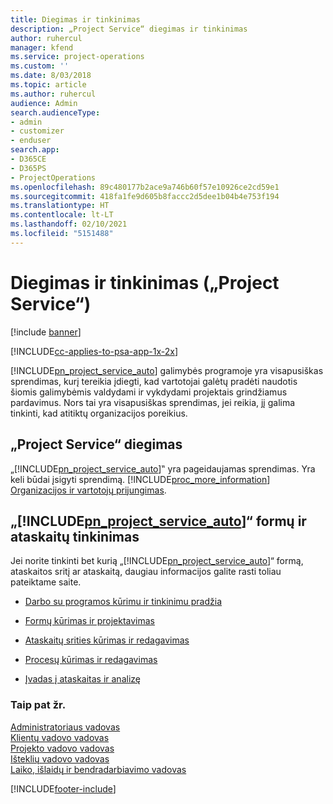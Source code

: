 ```yaml
---
title: Diegimas ir tinkinimas
description: „Project Service“ diegimas ir tinkinimas
author: ruhercul
manager: kfend
ms.service: project-operations
ms.custom: ''
ms.date: 8/03/2018
ms.topic: article
ms.author: ruhercul
audience: Admin
search.audienceType:
- admin
- customizer
- enduser
search.app:
- D365CE
- D365PS
- ProjectOperations
ms.openlocfilehash: 89c480177b2ace9a746b60f57e10926ce2cd59e1
ms.sourcegitcommit: 418fa1fe9d605b8faccc2d5dee1b04b4e753f194
ms.translationtype: HT
ms.contentlocale: lt-LT
ms.lasthandoff: 02/10/2021
ms.locfileid: "5151488"
---
```

# <a name="install-and-customize-project-service"></a>Diegimas ir tinkinimas („Project Service“)

[!include [banner](../includes/psa-now-project-operations.md)]

[!INCLUDE[cc-applies-to-psa-app-1x-2x](../includes/cc-applies-to-psa-app-1x-2x.md)]

[!INCLUDE[pn_project_service_auto](../includes/pn-project-service-auto.md)] galimybės programoje yra visapusiškas sprendimas, kurį tereikia įdiegti, kad vartotojai galėtų pradėti naudotis šiomis galimybėmis valdydami ir vykdydami projektais grindžiamus pardavimus. Nors tai yra visapusiškas sprendimas, jei reikia, jį galima tinkinti, kad atitiktų organizacijos poreikius.  
<!-- TODO: I expect to find the information on how to get and install this here. Please find that and add it here. Same for Project Service.--> 
  
## <a name="install-project-service"></a>„Project Service“ diegimas  
 „[!INCLUDE[pn_project_service_auto](../includes/pn-project-service-auto.md)]‟ yra pageidaujamas sprendimas. Yra keli būdai įsigyti sprendimą. [!INCLUDE[proc_more_information](../includes/proc-more-information.md)] [Organizacijos ir vartotojų prijungimas](https://docs.microsoft.com/dynamics365/customerengagement/on-premises/admin/onboard-your-organization-and-users-to-dynamics-365-online).  
  
## <a name="customize-pn_project_service_auto-forms-and-reports"></a>„[!INCLUDE[pn_project_service_auto](../includes/pn-project-service-auto.md)]“ formų ir ataskaitų tinkinimas  
 Jei norite tinkinti bet kurią „[!INCLUDE[pn_project_service_auto](../includes/pn-project-service-auto.md)]“ formą, ataskaitos sritį ar ataskaitą, daugiau informacijos galite rasti toliau pateiktame saite.  
  
- [Darbo su programos kūrimu ir tinkinimu pradžia](https://docs.microsoft.com/dynamics365/customerengagement/on-premises/customize/getting-started-customization)  
  
- [Formų kūrimas ir projektavimas](https://docs.microsoft.com/dynamics365/customerengagement/on-premises/customize/create-design-forms)  
  
- [Ataskaitų srities kūrimas ir redagavimas](https://docs.microsoft.com/dynamics365/customerengagement/on-premises/customize/create-edit-dashboards)  
  
- [Procesų kūrimas ir redagavimas](https://docs.microsoft.com/dynamics365/customerengagement/on-premises/customize/guide-staff-through-common-tasks-processes)  
  
- [Įvadas į ataskaitas ir analizę](https://docs.microsoft.com/dynamics365/customerengagement/on-premises/analytics/reporting-analytics-with-dynamics-365)  
  
### <a name="see-also"></a>Taip pat žr.  
 [Administratoriaus vadovas](../psa/admin-guide.md)   
 [Klientų vadovo vadovas](../psa/account-manager-guide.md)   
 [Projekto vadovo vadovas](../psa/project-manager-guide.md)   
 [Išteklių vadovo vadovas](../psa/resource-manager-guide.md)   
 [Laiko, išlaidų ir bendradarbiavimo vadovas](../psa/time-expense-collaboration-guide.md)


[!INCLUDE[footer-include](../includes/footer-banner.md)]
